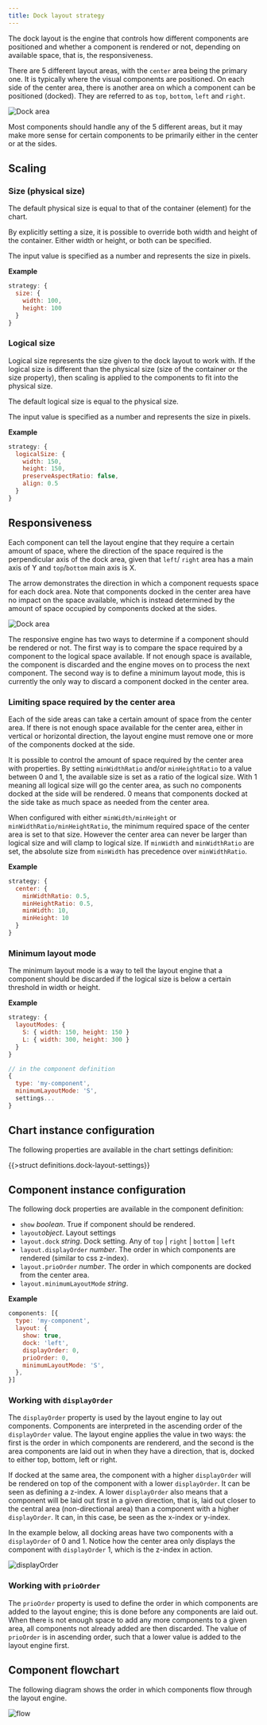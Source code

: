 ```yaml
---
title: Dock layout strategy
---
```


The dock layout is the engine that controls how different components are positioned and whether a component is rendered or not, depending on available space, that is, the responsiveness.

There are 5 different layout areas, with the `center` area being the primary one. It is typically where the visual components are positioned. On each side of the center area, there is another area on which a component can be positioned (docked). They are referred to as `top`, `bottom`, `left` and `right`.

![Dock area](/img/dock-area.png)

Most components should handle any of the 5 different areas, but it may make more sense for certain components to be primarily either in the center or at the sides.

## Scaling

### Size (physical size)

The default physical size is equal to that of the container (element) for the chart.

By explicitly setting a size, it is possible to override both width and height of the container. Either width or height, or both can be specified.

The input value is specified as a number and represents the size in pixels.

**Example**
  ```js
  strategy: {
    size: {
      width: 100,
      height: 100
    }
  }
  ```

### Logical size

Logical size represents the size given to the dock layout to work with. If the logical size is different than the physical size (size of the container or the size property), then scaling is applied to the components to fit into the physical size.

The default logical size is equal to the physical size.

The input value is specified as a number and represents the size in pixels.

**Example**
  ```js
  strategy: {
    logicalSize: {
      width: 150,
      height: 150,
      preserveAspectRatio: false,
      align: 0.5
    }
  }
  ```

## Responsiveness

Each component can tell the layout engine that they require a certain amount of space, where the direction of the space required is the perpendicular axis of the dock area, given that `left`/ `right` area has a main axis of Y and `top`/`bottom` main axis is X.

The arrow demonstrates the direction in which a component requests space for each dock area. Note that components docked in the center area have no impact on the space available, which is instead determined by the amount of space occupied by components docked at the sides.

![Dock area](/img/dock-area-direction.png)

The responsive engine has two ways to determine if a component should be rendered or not. The first way is to compare the space required by a component to the logical space available. If not enough space is available, the component is discarded and the engine moves on to process the next component. The second way is to define a minimum layout mode, this is currently the only way to discard a component docked in the center area.

### Limiting space required by the center area

Each of the side areas can take a certain amount of space from the center area. If there is not enough space available for the center area, either in vertical or horizontal direction, the layout engine must remove one or more of the components docked at the side.

It is possible to control the amount of space required by the center area with properties. By setting `minWidthRatio` and/or `minHeightRatio` to a value between 0 and 1, the available size is set as a ratio of the logical size. With 1 meaning all logical size will go the center area, as such no components docked at the side will be rendered. 0 means that components docked at the side take as much space as needed from the center area.

When configured with either `minWidth/minHeight` or `minWidthRatio/minHeightRatio`, the minimum required space of the center area is set to that size. However the center area can never be larger than logical size and will clamp to logical size. If `minWidth` and `minWidthRatio` are set, the absolute size from `minWidth` has precedence over `minWidthRatio`.

**Example**
  ```js
  strategy: {
    center: {
      minWidthRatio: 0.5,
      minHeightRatio: 0.5,
      minWidth: 10,
      minHeight: 10
    }
  }
  ```

### Minimum layout mode

The minimum layout mode is a way to tell the layout engine that a component should be discarded if the logical size is below a certain threshold in width or height.

**Example**
  ```js
  strategy: {
    layoutModes: {
      S: { width: 150, height: 150 }
      L: { width: 300, height: 300 }
    }
  }

  // in the component definition
  {
    type: 'my-component',
    minimumLayoutMode: 'S',
    settings...
  }
  ```

## Chart instance configuration

The following properties are available in the chart settings definition:

{{>struct definitions.dock-layout-settings}}

## Component instance configuration

The following dock properties are available in the component definition:

* `show` *boolean*. True if component should be rendered.
* `layout`*object*. Layout settings
* `layout.dock` *string*. Dock setting. Any of `top` | `right` | `bottom` | `left`
* `layout.displayOrder` *number*. The order in which components are rendered (similar to css z-index).
* `layout.prioOrder` *number*. The order in which components are docked from the center area.
* `layout.minimumLayoutMode` *string*. 

**Example**
  ```js
  components: [{
    type: 'my-component',
    layout: {
      show: true,
      dock: 'left',
      displayOrder: 0,
      prioOrder: 0,
      minimumLayoutMode: 'S',
    },
  }]
  ```

### Working with `displayOrder`

The `displayOrder` property is used by the layout engine to lay out components. Components are interpreted in the ascending order of the `displayOrder` value. The layout engine applies the value in two ways: the first is the order in which components are rendererd, and the second is the area components are laid out in when they have a direction, that is, docked to either top, bottom, left or right.

If docked at the same area, the component with a higher `displayOrder` will be rendered on top of the component with a lower `displayOrder`. It can be seen as defining a z-index. A lower `displayOrder` also means that a component will be laid out first in a given direction, that is, laid out closer to the central area (non-directional area) than a component with a higher `displayOrder`. It can, in this case, be seen as the x-index or y-index.

In the example below, all docking areas have two components with a `displayOrder` of 0 and 1. Notice how the center area only displays the component with `displayOrder` 1, which is the z-index in action.

![displayOrder](/img/display-order.png)

### Working with `prioOrder`

The `prioOrder` property is used to define the order in which components are added to the layout engine; this is done before any components are laid out. When there is not enough space to add any more components to a given area, all components not already added are then discarded. The value of `prioOrder` is in ascending order, such that a lower value is added to the layout engine first.

## Component flowchart

The following diagram shows the order in which components flow through the layout engine.

![flow](/img/dock-process-flow.png)
